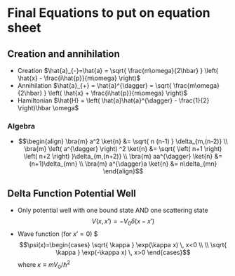 # Final Equations to put on equation sheet
## Creation and annihilation
- Creation $\hat{a}_{-}=\hat{a} = \sqrt{ \frac{m\omega}{2\hbar} } \left( \hat{x} - \frac{i\hat{p}}{m\omega} \right)$
- Annihilation $\hat{a}_{+} = \hat{a}^{\dagger} = \sqrt{ \frac{m\omega}{2\hbar} } \left( \hat{x} + \frac{i\hat{p}}{m\omega} \right)$
- Hamiltonian $\hat{H} = \left( \hat{a}\hat{a}^{\dagger} - \frac{1}{2} \right)\hbar \omega$
### Algebra
- $$\begin{align}
\bra{m} a^2 \ket{n} &= \sqrt{ n (n-1) } \delta_{m,(n-2)} \\
\bra{m} \left( a^{\dagger} \right) ^2 \ket{n} &= \sqrt{ \left( n+1 \right) \left( n+2 \right)  }\delta_{m,(n+2)} \\
\bra{m} aa^{\dagger} \ket{n} &= (n+1)\delta_{mn} \\
\bra{m} a^{\dagger}a \ket{n} &= n\delta_{mn}   
\end{align}$$
## Delta Function Potential Well
- Only potential well with one bound state AND one scattering state $$V(x, x') = -V_{0}\delta(x-x')$$
- Wave function (for $x'=0$) $$$\psi(x)=\begin{cases}
\sqrt{ \kappa } \exp(\kappa x) \, x<0 \\ \\
\sqrt{ \kappa } \exp(-\kappa x) \, x>0
\end{cases}$$ where $\kappa\equiv mV_{0} / \hbar^2$
